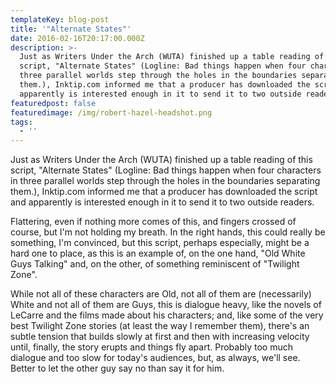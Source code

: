 ```yaml
---
templateKey: blog-post
title: '"Alternate States"'
date: 2016-02-16T20:17:00.000Z
description: >-
  Just as Writers Under the Arch (WUTA) finished up a table reading of this
  script, "Alternate States" (Logline: Bad things happen when four characters in
  three parallel worlds step through the holes in the boundaries separating
  them.), Inktip.com informed me that a producer has downloaded the script and
  apparently is interested enough in it to send it to two outside readers.
featuredpost: false
featuredimage: /img/robert-hazel-headshot.png
tags:
  - ''
---
```

Just as Writers Under the Arch (WUTA) finished up a table reading of this script, "Alternate States" (Logline: Bad things happen when four characters in three parallel worlds step through the holes in the boundaries separating them.), Inktip.com informed me that a producer has downloaded the script and apparently is interested enough in it to send it to two outside readers.

Flattering, even if nothing more comes of this, and fingers crossed of course, but I'm not holding my breath. In the right hands, this could really be something, I'm convinced, but this script, perhaps especially, might be a hard one to place, as this is an example of, on the one hand, "Old White Guys Talking" and, on the other, of something reminiscent of "Twilight Zone".

While not all of these characters are Old, not all of them are (necessarily) White and not all of them are Guys, this is dialogue heavy, like the novels of LeCarre and the films made about his characters; and, like some of the very best Twilight Zone stories (at least the way I remember them), there's an subtle tension that builds slowly at first and then with increasing velocity until, finally, the story erupts and things fly apart. Probably too much dialogue and too slow for today's audiences, but, as always, we'll see. Better to let the other guy say no than say it for him.
